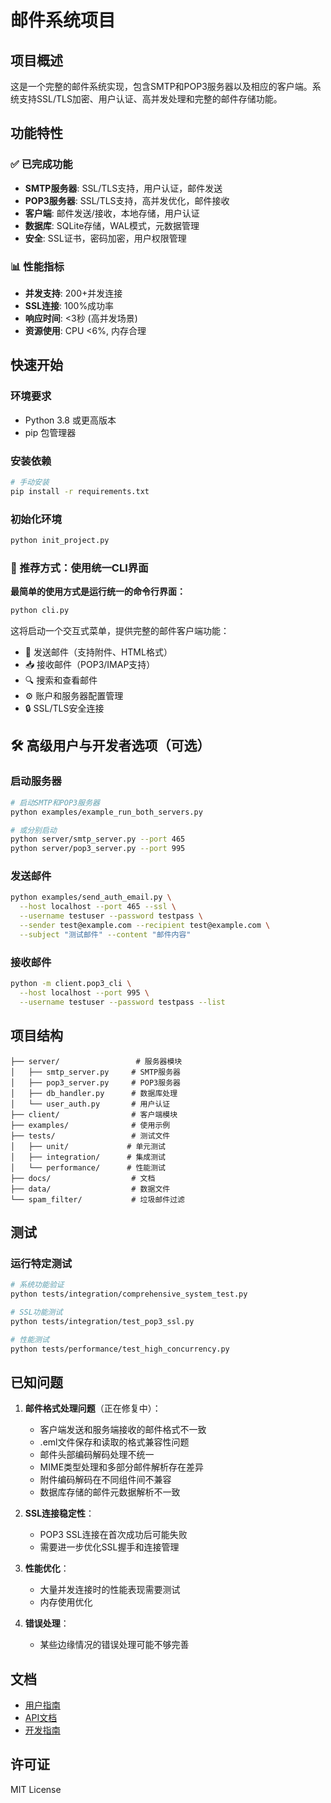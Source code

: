# 邮件系统项目

## 项目概述

这是一个完整的邮件系统实现，包含SMTP和POP3服务器以及相应的客户端。系统支持SSL/TLS加密、用户认证、高并发处理和完整的邮件存储功能。

## 功能特性

### ✅ 已完成功能
- **SMTP服务器**: SSL/TLS支持，用户认证，邮件发送
- **POP3服务器**: SSL/TLS支持，高并发优化，邮件接收
- **客户端**: 邮件发送/接收，本地存储，用户认证
- **数据库**: SQLite存储，WAL模式，元数据管理
- **安全**: SSL证书，密码加密，用户权限管理

### 📊 性能指标
- **并发支持**: 200+并发连接
- **SSL连接**: 100%成功率
- **响应时间**: <3秒 (高并发场景)
- **资源使用**: CPU <6%, 内存合理

## 快速开始

### 环境要求
- Python 3.8 或更高版本
- pip 包管理器

### 安装依赖
```bash
# 手动安装
pip install -r requirements.txt
```

### 初始化环境
```bash
python init_project.py
```

### 🎯 推荐方式：使用统一CLI界面

**最简单的使用方式是运行统一的命令行界面：**

```bash
python cli.py
```

这将启动一个交互式菜单，提供完整的邮件客户端功能：
- 📧 发送邮件（支持附件、HTML格式）
- 📥 接收邮件（POP3/IMAP支持）
- 🔍 搜索和查看邮件
- ⚙️ 账户和服务器配置管理
- 🔒 SSL/TLS安全连接

## 🛠️ 高级用户与开发者选项（可选）

### 启动服务器
```bash
# 启动SMTP和POP3服务器
python examples/example_run_both_servers.py

# 或分别启动
python server/smtp_server.py --port 465
python server/pop3_server.py --port 995
```

### 发送邮件
```bash
python examples/send_auth_email.py \
  --host localhost --port 465 --ssl \
  --username testuser --password testpass \
  --sender test@example.com --recipient test@example.com \
  --subject "测试邮件" --content "邮件内容"
```

### 接收邮件
```bash
python -m client.pop3_cli \
  --host localhost --port 995 \
  --username testuser --password testpass --list
```

## 项目结构

```
├── server/                 # 服务器模块
│   ├── smtp_server.py     # SMTP服务器
│   ├── pop3_server.py     # POP3服务器
│   ├── db_handler.py      # 数据库处理
│   └── user_auth.py       # 用户认证
├── client/                # 客户端模块
├── examples/              # 使用示例
├── tests/                 # 测试文件
│   ├── unit/             # 单元测试
│   ├── integration/      # 集成测试
│   └── performance/      # 性能测试
├── docs/                  # 文档
├── data/                  # 数据文件
└── spam_filter/           # 垃圾邮件过滤
```

## 测试

### 运行特定测试
```bash
# 系统功能验证
python tests/integration/comprehensive_system_test.py

# SSL功能测试
python tests/integration/test_pop3_ssl.py

# 性能测试
python tests/performance/test_high_concurrency.py
```

## 已知问题

1. **邮件格式处理问题**（正在修复中）：
   - 客户端发送和服务端接收的邮件格式不一致
   - .eml文件保存和读取的格式兼容性问题
   - 邮件头部编码解码处理不统一
   - MIME类型处理和多部分邮件解析存在差异
   - 附件编码解码在不同组件间不兼容
   - 数据库存储的邮件元数据解析不一致

2. **SSL连接稳定性**：
   - POP3 SSL连接在首次成功后可能失败
   - 需要进一步优化SSL握手和连接管理

3. **性能优化**：
   - 大量并发连接时的性能表现需要测试
   - 内存使用优化

4. **错误处理**：
   - 某些边缘情况的错误处理可能不够完善

## 文档

- [用户指南](docs/user_guide/)
- [API文档](docs/api/)
- [开发指南](docs/development/)

## 许可证

MIT License
